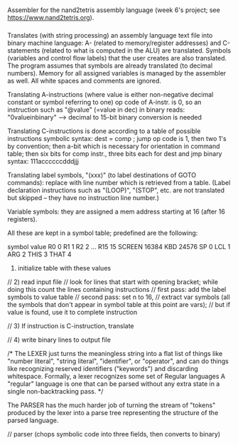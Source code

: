 ###
Assembler for the nand2tetris assembly language (week 6's project; see https://www.nand2tetris.org).
###
Translates (with string processing) an assembly language text file into binary machine language:
A- (related to memory/register addresses) and C-statements (related to what is computed in the ALU)
are translated.
Symbols (variables and control flow labels) that the user creates are also translated.
The program assumes that symbols are already translated (to decimal numbers).
Memory for all assigned variables is managed by the assembler as well.
All white spaces and comments are ignored.

Translating A-instructions (where value is either non-negative decimal constant or symbol referring to one)
op code of A-instr. is 0, so an instruction such as "@value" (=value in dec) in binary reads: "0valueinbinary"
--> decimal to 15-bit binary conversion is needed

Translating C-instructions is done according to a table of possible instructions
symbolic syntax: dest = comp ; jump
op code is 1, then two 1's by convention; then a-bit which is necessary for orientation in command table;
then six bits for comp instr., three bits each for dest and jmp
binary syntax: 111accccccdddjjj

Translating label symbols, "(xxx)" (to label destinations of GOTO commands): replace with line number
which is retrieved from a table.
(Label declaration instructions such as "(LOOP)", "(STOP", etc. are not translated but skipped – they
have no instruction line number.)

Variable symbols: they are assigned a mem address starting at 16 (after 16 registers).

All these are kept in a symbol table; predefined are the following:

symbol  value
R0      0
R1      1
R2      2
...
R15     15
SCREEN  16384
KBD     24576
SP      0
LCL     1
ARG     2
THIS    3
THAT    4


1) initialize table with these values

 

// 2) read input file
// look for lines that start with opening bracket; while doing this count the lines containing instructions
// first pass: add the label symbols to value table
// second pass: set n to 16,
// extract var symbols (all the symbols that don't appear in symbol table at this point are vars);
// but if value is found, use it to complete instruction

// 3) If instruction is C-instruction, translate

// 4) write binary lines to output file


/* The LEXER just turns the meaningless string into a flat list of things like "number literal",
"string literal", "identifier", or "operator", and can do things like recognizing reserved identifiers
("keywords") and discarding whitespace. Formally, a lexer recognizes some set of Regular languages
A "regular" language is one that can be parsed without any extra state in a single non-backtracking pass. */

The PARSER has the much harder job of turning the stream of "tokens" produced by the lexer into a parse tree
representing the structure of the parsed language.

// parser (chops symbolic code into three fields, then converts to binary)


